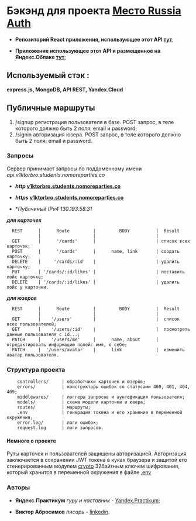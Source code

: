 # Бэкэнд для проекта [Место Russia Auth](https://github.com/v1ktorbro/react-mesto-auth)

* **Репозиторий React приложения, использующее этот API [тут](https://github.com/v1ktorbro/react-mesto-auth)**;

* **Приложение использующее этот API и размещенное на Яндекс.Облаке [тут](https://v1ktorbro.students.nomoreparties.co/)**;

## Используемый стэк :

**express.js, MongoDB, API REST, Yandex.Cloud**

## Публичные маршруты  
1. /signup регистрация пользователя в базе. 
POST запрос, в теле которого должно быть 2 поля: email и password;
2. /signin авторизация юзера.
POST запрос, в теле которого должно быть 2 поля: email и password.

### Запросы

Сервер принимает запросы по поддоменному имени *api.v1ktorbro.students.nomoreparties.co*

* **_http_ [v1ktorbro.students.nomoreparties.co](http://api.v1ktorbro.students.nomoreparties.co/users)**
* **_https_ [v1ktorbro.students.nomoreparties.co](https://api.v1ktorbro.students.nomoreparties.co/users)**

* **Публчиный IPv4 *130.193.58.31**

**_для карточек_**

      REST      |      Route         |         BODY          |  Result
                |                    |                       | 
      GET       |      '/cards'      |                       | список всех карточек;
      POST      |      '/cards'      |      name, link       | создать карточку;
      DELETE    |     '/cards/:id'   |                       | удалить карточку;
      PUT       | '/cards/:id/likes' |                       | поставить лойс карточке;
      DELETE    | '/cards/:id/likes' |                       | удалить лойс у карточки.


**_для юзеров_**

      REST      |      Route         |         BODY          |  Result
                |                    |                       |
      GET       |    '/users'        |                       |  список всех пользователей;
      GET       |    '/users/:id'    |                       |  посмотреть данные пользователя с id...;
      PATCH     |    '/users/me'     |      name, about      |  отредактировать информацию полей: имя, о себе;
      PATCH     |  '/users/avatar'   |      link             |  изменить аватар пользователя.
      


### Структура проекта

        controllers/     | обработчики карточек и юзеров;
        errors/          | конструкторы ошибок со статусами 400, 401, 404, 409;
        middlewares/     | логгеры запросов и аунтефикация пользователя;
        models/          | схема модели карточки и юзера;
        routes/          | маршруты;
        .env             | генерация токена и его хранение в переменной окружения;
        error.log/       | логи ошибок;
        request.log      | логи запросов.

#### Немного о проекте

Руты карточек и пользователей защищены авторизацией. 
Авторизация заключается в сохранении JWT токена в куках браузера и защитой его сгенерированным модулем [crypto](https://www.npmjs.com/package/crypto-js) 32байтным ключем шифрования, который хранится в переменной окружения в файле [.env](https://www.npmjs.com/package/dotenv)

### Авторы

* **Яндекс.Практикум** *гуру и наставник* - [Yandex.Practikum](https://praktikum.yandex.ru);

* **Виктор Абросимов** *писарь* - [linkedin](https://www.linkedin.com/in/victor-abrosimov-631b6b1a4/).
